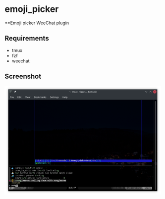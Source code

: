 # emoji_picker

**Emoji picker WeeChat plugin

## Requirements

* tmux
* fzf
* weechat

## Screenshot

![screenshot](./screenshots/emoji_picker.png)
